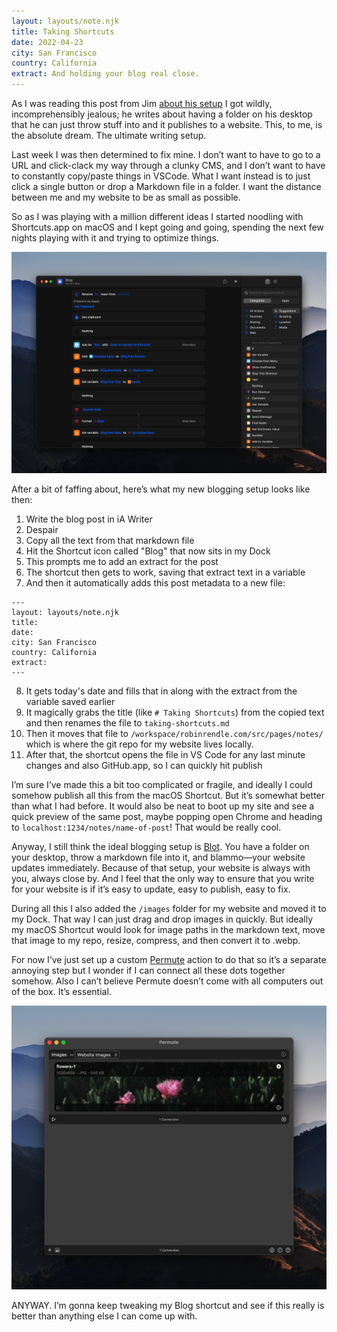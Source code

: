 ```yaml
---
layout: layouts/note.njk
title: Taking Shortcuts
date: 2022-04-23
city: San Francisco
country: California
extract: And holding your blog real close.
---
```


As I was reading this post from Jim [about his setup](https://blog.jim-nielsen.com/2019/netlify-public-folder-part-i-what/) I got wildly, incomprehensibly jealous; he writes about having a folder on his desktop that he can just throw stuff into and it publishes to a website. This, to me, is the absolute dream. The ultimate writing setup.

Last week I was then determined to fix mine. I don’t want to have to go to a URL and click-clack my way through a clunky CMS, and I don’t want to have to constantly copy/paste things in VSCode. What I want instead is to just click a single button or drop a Markdown file in a folder. I want the distance between me and my website to be as small as possible.

So as I was playing with a million different ideas I started noodling with Shortcuts.app on macOS and I kept going and going, spending the next few nights playing with it and trying to optimize things.

![](/images/blog-shortcuts-image.webp)

After a bit of faffing about, here’s what my new blogging setup looks like then:

1. Write the blog post in iA Writer
2. Despair
3. Copy all the text from that markdown file
4. Hit the Shortcut icon called "Blog" that now sits in my Dock
5. This prompts me to add an extract for the post
6. The shortcut then gets to work, saving that extract text in a variable
7. And then it automatically adds this post metadata to a new file:

```
---
layout: layouts/note.njk
title:
date:
city: San Francisco
country: California
extract:
---
```

8. It gets today's date and fills that in along with the extract from the variable saved earlier
9. It magically grabs the title (like `# Taking Shortcuts`) from the copied text and then renames the file to `taking-shortcuts.md`
10. Then it moves that file to `/workspace/robinrendle.com/src/pages/notes/` which is where the git repo for my website lives locally.
11. After that, the shortcut opens the file in VS Code for any last minute changes and also GitHub.app, so I can quickly hit publish

I’m sure I’ve made this a bit too complicated or fragile, and ideally I could somehow publish all this from the macOS Shortcut. But it’s somewhat better than what I had before. It would also be neat to boot up my site and see a quick preview of the same post, maybe popping open Chrome and heading to `localhost:1234/notes/name-of-post`! That would be really cool.

Anyway, I still think the ideal blogging setup is [Blot](https://blot.im/). You have a folder on your desktop, throw a markdown file into it, and blammo—your website updates immediately. Because of that setup, your website is always with you, always close by. And I feel that the only way to ensure that you write for your website is if it’s easy to update, easy to publish, easy to fix.

During all this I also added the `/images` folder for my website and moved it to my Dock. That way I can just drag and drop images in quickly. But ideally my macOS Shortcut would look for image paths in the markdown text, move that image to my repo, resize, compress, and then convert it to .webp.

For now I’ve just set up a custom [Permute](https://software.charliemonroe.net/permute/) action to do that so it’s a separate annoying step but I wonder if I can connect all these dots together somehow. Also I can’t believe Permute doesn’t come with all computers out of the box. It’s essential.

![](/images/permute-example.webp)

ANYWAY. I’m gonna keep tweaking my Blog shortcut and see if this really is better than anything else I can come up with.
